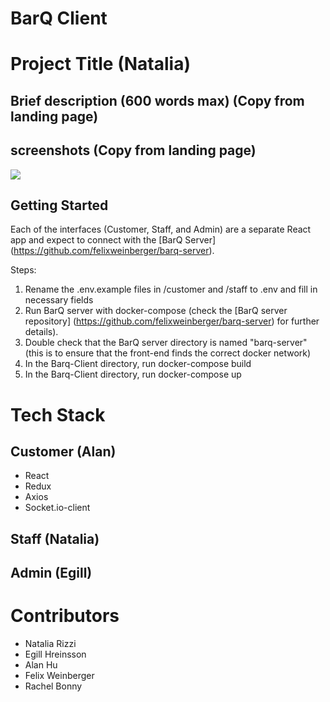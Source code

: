 # BarQ Client

# Project Title (Natalia)
## Brief description (600 words max) (Copy from landing page)
## screenshots (Copy from landing page)
![](http://barq-client/readme/img1.png)

## Getting Started
Each of the interfaces (Customer, Staff, and Admin) are a separate React app and expect to connect with the [BarQ Server] (https://github.com/felixweinberger/barq-server).

Steps:
1. Rename the .env.example files in /customer and /staff to .env and fill in necessary fields
2. Run BarQ server with docker-compose (check the [BarQ server repository] (https://github.com/felixweinberger/barq-server) for further details).
3. Double check that the BarQ server directory is named "barq-server" (this is to ensure that the front-end finds the correct docker network)
4. In the Barq-Client directory, run docker-compose build
5. In the Barq-Client directory, run docker-compose up

# Tech Stack
## Customer (Alan)
- React
- Redux
- Axios
- Socket.io-client

## Staff (Natalia)
## Admin (Egill)

# Contributors
- Natalia Rizzi
- Egill Hreinsson
- Alan Hu
- Felix Weinberger
- Rachel Bonny
